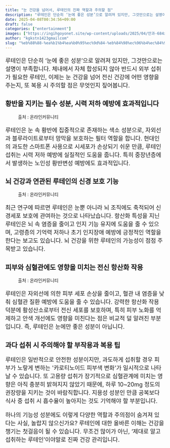 ```yaml
---
title: "눈 건강을 넘어서, 루테인의 진짜 역할과 주의할 점"
description: "루테인은 단순히 ‘눈에 좋은 성분’으로 알려져 있지만, 그것만으로는 설명이 부족합니다. 체내에서 자체 합성되지 않아 반드시 외부 섭취가 필요한 루테인, 이제는 눈 건강을 넘어 전신 건강에 어떤 영향을 주는지, 또 복용 시 주의할 점은 무엇인지 짚어봅니다."
date: 2025-04-08T00:34:56+09:00
draft: false
categories: ["entertainment"]
images: ["https://ingihgoyonet.site/wp-content/uploads/2025/04/안과-684x1024.jpg", "https://ingihgoyonet.site/wp-content/uploads/2025/04/뇌건강-1024x683.jpg", "https://ingihgoyonet.site/wp-content/uploads/2025/04/피부-683x1024.jpg"]
author: "kgkstn1423gmailcom"
slug: "%eb%88%88-%ea%b1%b4%ea%b0%95%ec%9d%84-%eb%84%98%ec%96%b4%ec%84%9c-%eb%a3%a8%ed%85%8c%ec%9d%b8%ec%9d%98-%ec%a7%84%ec%a7%9c-%ec%97%ad%ed%95%a0%ea%b3%bc-%ec%a3%bc%ec%9d%98%ed%95%a0-%ec%a0%90"
---
```


<p style="font-size:18px">루테인은 단순히 ‘눈에 좋은 성분’으로 알려져 있지만, 그것만으로는 설명이 부족합니다. 체내에서 자체 합성되지 않아 반드시 외부 섭취가 필요한 루테인, 이제는 눈 건강을 넘어 전신 건강에 어떤 영향을 주는지, 또 복용 시 주의할 점은 무엇인지 짚어봅니다.</p> <h2 >황반을 지키는 필수 성분, 시력 저하 예방에 효과적입니다</h2> <figure ><img src="https://ingihgoyonet.site/wp-content/uploads/2025/04/안과-684x1024.jpg" alt="" style="aspect-ratio:16/9;object-fit:cover"/><figcaption >출처 : 온라인커뮤니티</figcaption></figure> <p style="font-size:18px">루테인은 눈 속 황반에 집중적으로 존재하는 색소 성분으로, 자외선과 블루라이트로부터 망막을 보호하는 필터 역할을 합니다. 현대인의 과도한 스마트폰 사용으로 시세포가 손상되기 쉬운 만큼, 루테인 섭취는 시력 저하 예방에 실질적인 도움을 줍니다. 특히 중장년층에서 발생하는 노인성 황반변성 예방에도 효과적입니다.</p> <h2 >뇌 건강과 연관된 루테인의 신경 보호 기능</h2> <figure ><img src="https://ingihgoyonet.site/wp-content/uploads/2025/04/뇌건강-1024x683.jpg" alt="" style="aspect-ratio:16/9;object-fit:cover"/><figcaption >출처 : 온라인커뮤니티</figcaption></figure> <p style="font-size:18px">최근 연구에 따르면 루테인은 눈뿐 아니라 뇌 조직에도 축적되어 신경세포 보호에 관여하는 것으로 나타났습니다. 항산화 특성을 지닌 루테인은 뇌 속 염증을 줄이고 인지 기능 유지에 도움을 줄 수 있으며, 고령층의 기억력 저하나 초기 인지장애 예방에 긍정적인 역할을 한다는 보고도 있습니다. 뇌 건강을 위한 루테인의 가능성이 점점 주목받고 있습니다.</p> <h2 >피부와 심혈관에도 영향을 미치는 전신 항산화 작용</h2> <figure ><img src="https://ingihgoyonet.site/wp-content/uploads/2025/04/피부-683x1024.jpg" alt="" style="aspect-ratio:16/9;object-fit:cover"/><figcaption >출처 : 온라인커뮤니티</figcaption></figure> <p style="font-size:18px">루테인은 자외선에 의한 피부 세포 손상을 줄이고, 혈관 내 염증을 낮춰 심혈관 질환 예방에 도움을 줄 수 있습니다. 강력한 항산화 작용 덕분에 활성산소로부터 전신 세포를 보호하며, 특히 피부 노화를 억제하고 안색 개선에도 영향을 미친다는 점은 비교적 덜 알려진 부분입니다. 즉, 루테인은 눈에만 좋은 성분이 아닙니다.</p> <h2 >과다 섭취 시 주의해야 할 부작용과 복용 팁</h2> <p style="font-size:18px">루테인은 일반적으로 안전한 성분이지만, 과도하게 섭취할 경우 피부가 노랗게 변하는 '카로티노이드 피부색 변화'가 일시적으로 나타날 수 있습니다. 또 고용량 섭취가 장기적으로 심혈관계에 미치는 영향은 아직 충분히 밝혀지지 않았기 때문에, 하루 10~20mg 정도의 권장량을 지키는 것이 바람직합니다. 지용성 성분인 만큼 공복보다 식사 중 섭취 시 흡수율이 높아지는 것도 기억해야 할 부분입니다.</p> <p style="font-size:18px">하나의 기능성 성분에도 이렇게 다양한 역할과 주의점이 숨겨져 있다는 사실, 놀랍지 않으신가요? 루테인에 대한 올바른 이해는 건강을 챙기는 첫걸음이 될 수 있습니다. 무조건 많이가 아닌, ‘제대로 알고 섭취하는 루테인’이야말로 진짜 건강 관리입니다.</p>